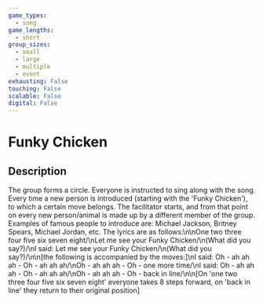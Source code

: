 ```yaml
---
game_types:
  - song
game_lengths:
  - short
group_sizes:
  - small
  - large
  - multiple
  - event
exhausting: False
touching: False
scalable: False
digital: False
---
```

# Funky Chicken

## Description
The group forms a circle. Everyone is instructed to sing along with the song. Every time a new person is introduced (starting with the 'Funky Chicken'), to which a certain move belongs. The facilitator starts, and from that point on every new person/animal is made up by a different member of the group. Examples of famous people to introduce are: Michael Jackson, Britney Spears, Michael Jordan, etc. The lyrics are as follows:\n\nOne two three four five six seven eight/\nLet me see your Funky Chicken/\n(What did you say?)/\nI said: Let me see your Funky Chicken/\n(What did you say?)/\n\n[the following is accompanied by the moves:]\nI said: Oh - ah ah ah - Oh - ah ah ah/\nOh - ah ah ah - Oh - one more time/\nI said: Oh - ah ah ah - Oh - ah ah ah/\nOh - ah ah ah - Oh - back in line/\n\n[On 'one two three four five six seven eight' everyone takes 8 steps forward, on 'back in line' they return to their original position]
